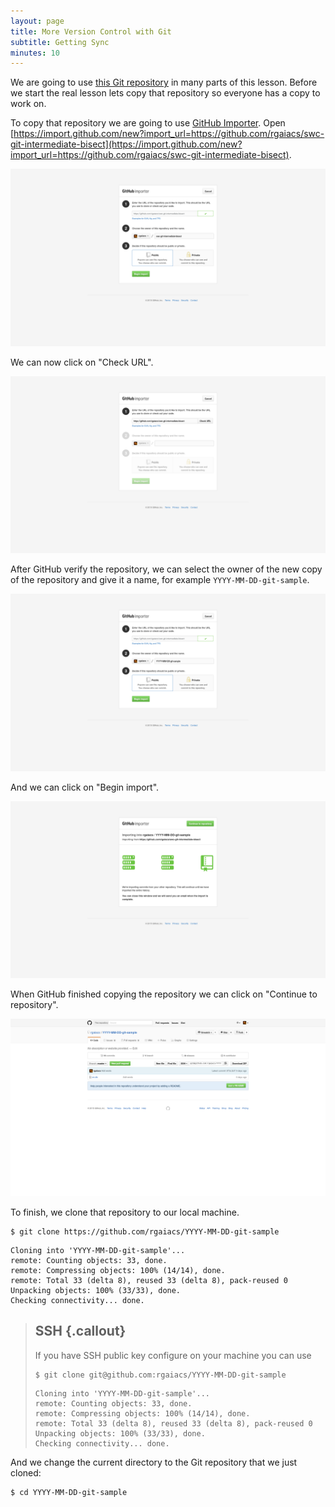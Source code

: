 ```yaml
---
layout: page
title: More Version Control with Git
subtitle: Getting Sync
minutes: 10
---
```


We are going to use [this Git repository](https://github.com/rgaiacs/swc-git-intermediate-bisect)
in many parts of this lesson.
Before we start the real lesson lets copy that repository
so everyone has a copy to work on.

To copy that repository we are going to use [GitHub Importer](https://import.github.com/).
Open [https://import.github.com/new?import_url=https://github.com/rgaiacs/swc-git-intermediate-bisect](https://import.github.com/new?import_url=https://github.com/rgaiacs/swc-git-intermediate-bisect).

![](fig/importer-check.png)

We can now click on "Check URL".

![](fig/importer-name.png)

After GitHub verify the repository,
we can select the owner of the new copy of the repository
and give it a name, for example `YYYY-MM-DD-git-sample`.

![](fig/importer-begin.png)

And we can click on "Begin import".

![](fig/importer-continue.png)

When GitHub finished copying the repository
we can click on "Continue to repository".

![](fig/git-sample-home.png)

To finish,
we clone that repository to our local machine.

~~~ {.bash}
$ git clone https://github.com/rgaiacs/YYYY-MM-DD-git-sample
~~~
~~~ {.out}
Cloning into 'YYYY-MM-DD-git-sample'...
remote: Counting objects: 33, done.
remote: Compressing objects: 100% (14/14), done.
remote: Total 33 (delta 8), reused 33 (delta 8), pack-reused 0
Unpacking objects: 100% (33/33), done.
Checking connectivity... done.
~~~

> ## SSH {.callout}
>
> If you have SSH public key configure on your machine you can use
>
> ~~~ {.bash}
> $ git clone git@github.com:rgaiacs/YYYY-MM-DD-git-sample
> ~~~
> ~~~ {.out}
> Cloning into 'YYYY-MM-DD-git-sample'...
> remote: Counting objects: 33, done.
> remote: Compressing objects: 100% (14/14), done.
> remote: Total 33 (delta 8), reused 33 (delta 8), pack-reused 0
> Unpacking objects: 100% (33/33), done.
> Checking connectivity... done.
> ~~~

And we change the current directory to the Git repository that we just cloned:

~~~ {.bash}
$ cd YYYY-MM-DD-git-sample
~~~

